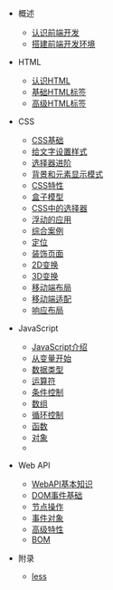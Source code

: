 
* 概述
  * [认识前端开发](/docs/a-introduce/1-概述)
  * [搭建前端开发环境](/docs/a-introduce/2-环境)
* HTML
  * [认识HTML](/docs/b-html/1-认识)
  * [基础HTML标签](/docs/b-html/2-基础)
  * [高级HTML标签](/docs/b-html/3-高级)
* CSS
  * [CSS基础](/docs/c-css/1-基础)
  * [给文字设置样式](/docs/c-css/2-文本)
  * [选择器进阶](/docs/c-css/3-进阶)
  * [背景和元素显示模式](/docs/c-css/4-背景)
  * [CSS特性](/docs/c-css/5-特性)
  * [盒子模型](/docs/c-css/6-盒子)
  * [CSS中的选择器](/docs/c-css/7-选择)
  * [浮动的应用](/docs/c-css/8-浮动)
  * [综合案例](/docs/c-css/9-案例)
  * [定位](/docs/c-css/10-定位)
  * [装饰页面](/docs/c-css/11-装饰)
  * [2D变换](/docs/c-css/12-2D)
  * [3D变换](/docs/c-css/13-3D)
  * [移动端布局](/docs/c-css/14-移动)
  * [移动端适配](/docs/c-css/15-适配)
  * [响应布局](/docs/c-css/16-响应)
  
* JavaScript
  * [JavaScript介绍](/docs/js/a-base/01-介绍.md)
  * [从变量开始](/docs/js/a-base/02-变量.md)
  * [数据类型](/docs/js/a-base/03-类型.md)
  * [运算符](/docs/js/a-base/04-运算.md)
  * [条件控制](/docs/js/a-base/05-条件.md)
  * [数组](/docs/js/a-base/06-数组.md)
  * [循环控制](/docs/js/a-base/07-循环.md)
  * [函数](/docs/js/a-base/08-函数.md)
  * [对象](/docs/js/a-base/09-对象.md)
  * 

* Web API
  * [WebAPI基本知识](/docs/js/b-dom/1-基本.md)
  * [DOM事件基础](/docs/js/b-dom/2-事件.md)
  * [节点操作](/docs/js/b-dom/3-节点.md)
  * [事件对象](/docs/js/b-dom/4-事件.md)
  * [高级特性](/docs/js/b-dom/5-高级.md)
  * [BOM](/docs/js/b-dom/6-bom.md)

* 附录
  * [less](/docs/others/less)

